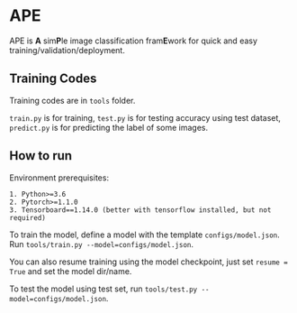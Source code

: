 # APE

APE is **A** sim**P**le image classification fram**E**work for quick and easy training/validation/deployment.

## Training Codes

Training codes are in `tools` folder.

`train.py` is for training, `test.py` is for testing accuracy using test dataset, `predict.py` is for predicting the label of some images.

## How to run

Environment prerequisites:

    1. Python>=3.6
    2. Pytorch>=1.1.0
    3. Tensorboard==1.14.0 (better with tensorflow installed, but not required)

To train the model, define a model with the template `configs/model.json`. Run `tools/train.py --model=configs/model.json`.

You can also resume training using the model checkpoint, just set `resume = True` and set the model dir/name.

To test the model using test set, run `tools/test.py --model=configs/model.json`.
